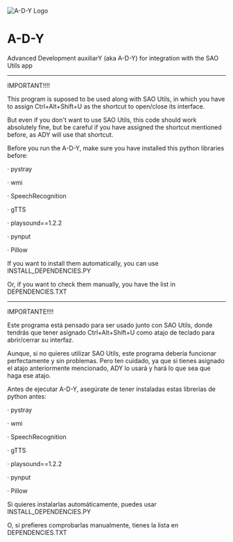 ![A-D-Y Logo](https://i.ibb.co/FXgH2G3/LOGO-ADY.png)
# A-D-Y
Advanced Development auxiliarY (aka A-D-Y) for integration with the SAO Utils app

-------------------------------------------------------------------------------------------------------------------

IMPORTANT!!!!

This program is suposed to be used along with SAO Utils, in which you have to assign Ctrl+Alt+Shift+U as
the shortcut to open/close its interface.

But even if you don't want to use SAO Utils, this code should work absolutely fine, but be careful if you have
assigned the shortcut mentioned before, as ADY will use that shortcut.

Before you run the A-D-Y, make sure you have installed this python libraries before:

· pystray

· wmi

· SpeechRecognition

· gTTS

· playsound==1.2.2

· pynput

· Pillow

If you want to install them automatically, you can use INSTALL_DEPENDENCIES.PY

Or, if you want to check them manually, you have the list in DEPENDENCIES.TXT

-------------------------------------------------------------------------------------------------------------------

IMPORTANTE!!!!

Este programa está pensado para ser usado junto con SAO Utils, donde tendrás que tener asignado Ctrl+Alt+Shift+U
como atajo de teclado para abrir/cerrar su interfaz.

Aunque, si no quieres utilizar SAO Utils, este programa debería funcionar perfectamente y sin problemas. Pero
ten cuidado, ya que si tienes asignado el atajo anteriormente mencionado, ADY lo usará y hará lo que sea que haga ese
atajo.

Antes de ejecutar A-D-Y, asegúrate de tener instaladas estas librerías de python antes:

· pystray

· wmi

· SpeechRecognition

· gTTS

· playsound==1.2.2

· pynput

· Pillow

Si quieres instalarlas automáticamente, puedes usar INSTALL_DEPENDENCIES.PY

O, si prefieres comprobarlas manualmente, tienes la lista en DEPENDENCIES.TXT
